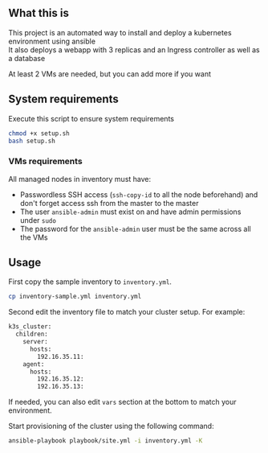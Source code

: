 ## What this is

This project is an automated way to install and deploy a kubernetes environment using ansible  
It also deploys a webapp with 3 replicas and an Ingress controller as well as a database  


At least 2 VMs are needed, but you can add more if you want

## System requirements

Execute this script to ensure system requirements
```bash
chmod +x setup.sh
bash setup.sh
```

### VMs requirements

All managed nodes in inventory must have:
- Passwordless SSH access (`ssh-copy-id` to all the node beforehand) and don't forget access ssh from the master to the master
- The user `ansible-admin` must exist on and have admin permissions under `sudo`
- The password for the `ansible-admin` user must be the same across all the VMs

## Usage

First copy the sample inventory to `inventory.yml`.

```bash
cp inventory-sample.yml inventory.yml
```

Second edit the inventory file to match your cluster setup. For example:
```bash
k3s_cluster:
  children:
    server:
      hosts:
        192.16.35.11:
    agent:
      hosts:
        192.16.35.12:
        192.16.35.13:
```

If needed, you can also edit `vars` section at the bottom to match your environment.

Start provisioning of the cluster using the following command:

```bash
ansible-playbook playbook/site.yml -i inventory.yml -K
```
